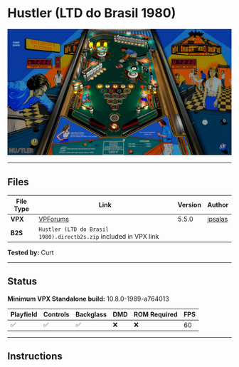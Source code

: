 # Hustler (LTD do Brasil 1980)

![Table Preview](../../images/vpx-hustler-preview.jpg)

---

## Files
| File Type | Link | Version | Author | 
|-----------|--------|----------|--------------|
| **VPX** | [VPForums](https://www.vpforums.org/index.php?app=downloads&showfile=14210) | 5.5.0 | [jpsalas](https://www.vpforums.org/index.php?showuser=277) |
| **B2S** | `Hustler (LTD do Brasil 1980).directb2s.zip` included in VPX link |

**Tested by:** Curt

---

## Status 
**Minimum VPX Standalone build:** 10.8.0-1989-a764013

| Playfield | Controls | Backglass | DMD | ROM Required | FPS | 
|-----------|----------|-----------|-----|--------------|-----|
| :white_check_mark: | :white_check_mark: | :white_check_mark: | :x: | :x: | 60 |

---

## Instructions


